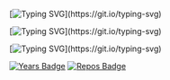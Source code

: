 
<!--Turkce-->
[![Typing SVG](https://readme-typing-svg.herokuapp.com?&font=Audiowide&size=30&duration=2750&lines=Merhaba+;Ben+Serhat+Ka%C3%A7maz;Ben+bir+yaz%C4%B1l%C4%B1m+geli%C5%9Ftiricisiyim;C&sharp;,+Android,+Python+%C3%BCzerinde+%C3%A7al%C4%B1%C5%9F%C4%B1yorum+.+.+.)](https://git.io/typing-svg)

<!--ingilizce-->
[![Typing SVG](https://readme-typing-svg.herokuapp.com?&font=Audiowide&size=30&duration=2750&lines=Hi+there+;I+am+Serhat+Ka%C3%A7maz;I+am+a+software+developer;I+work+on+C&sharp;,+Android,+Python+.+.+.;)](https://git.io/typing-svg)

<!--ispanyolca-->
[![Typing SVG](https://readme-typing-svg.herokuapp.com?&font=Audiowide&size=30&duration=2750&lines=Hola+;Yo+soy+Serhat+Ka%C3%A7maz;Soy+desarrollador+de+software;Trabajo+en+C&sharp;,+Android,+Python+.+.+.;;)](https://git.io/typing-svg)

[![Years Badge](https://badges.pufler.dev/years/Serhatkacmaz)](https://badges.pufler.dev)
[![Repos Badge](https://badges.pufler.dev/repos/Serhatkacmaz)](https://badges.pufler.dev)
